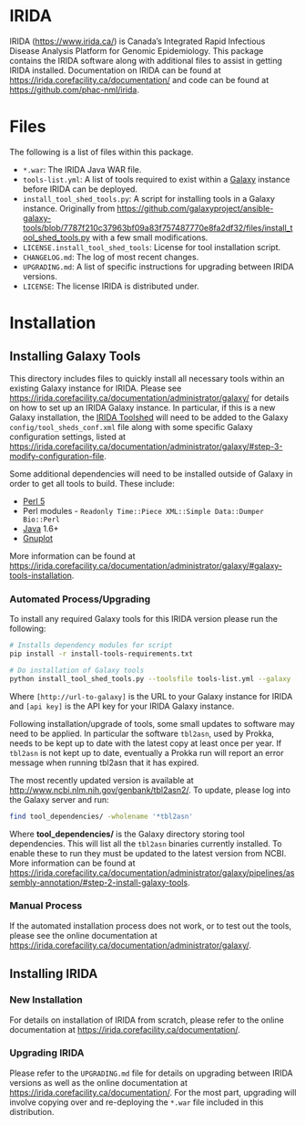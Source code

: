 IRIDA
=====

IRIDA (<https://www.irida.ca/>) is Canada’s Integrated Rapid Infectious Disease Analysis Platform for Genomic Epidemiology.  This package contains the IRIDA software along with additional files to assist in getting IRIDA installed.  Documentation on IRIDA can be found at <https://irida.corefacility.ca/documentation/> and code can be found at <https://github.com/phac-nml/irida>.

Files
=====

The following is a list of files within this package.

* `*.war`:  The IRIDA Java WAR file.
* `tools-list.yml`:  A list of tools required to exist within a [Galaxy](https://galaxyproject.org/) instance before IRIDA can be deployed.
* `install_tool_shed_tools.py`: A script for installing tools in a Galaxy instance.  Originally from <https://github.com/galaxyproject/ansible-galaxy-tools/blob/7787f210c37963bf09a83f757487770e8fa2df32/files/install_tool_shed_tools.py> with a few small modifications.
* `LICENSE.install_tool_shed_tools`: License for tool installation script.
* `CHANGELOG.md`:  The log of most recent changes.
* `UPGRADING.md`: A list of specific instructions for upgrading between IRIDA versions.
* `LICENSE`:  The license IRIDA is distributed under.

Installation
============

Installing Galaxy Tools
-----------------------

This directory includes files to quickly install all necessary tools within an existing Galaxy instance for IRIDA.  Please see <https://irida.corefacility.ca/documentation/administrator/galaxy/> for details on how to set up an IRIDA Galaxy instance.  In particular, if this is a new Galaxy installation, the [IRIDA Toolshed](https://irida.corefacility.ca/galaxy-shed/) will need to be added to the Galaxy `config/tool_sheds_conf.xml` file along with some specific Galaxy configuration settings, listed at <https://irida.corefacility.ca/documentation/administrator/galaxy/#step-3-modify-configuration-file>.

Some additional dependencies will need to be installed outside of Galaxy in order to get all tools to build.  These include:

* [Perl 5](https://www.perl.org/)
* Perl modules - `Readonly Time::Piece XML::Simple Data::Dumper Bio::Perl`
* [Java](https://java.com/) 1.6+
* [Gnuplot](http://www.gnuplot.info/)

More information can be found at <https://irida.corefacility.ca/documentation/administrator/galaxy/#galaxy-tools-installation>.

### Automated Process/Upgrading

To install any required Galaxy tools for this IRIDA version please run the following:

```bash
# Installs dependency modules for script
pip install -r install-tools-requirements.txt

# Do installation of Galaxy tools
python install_tool_shed_tools.py --toolsfile tools-list.yml --galaxy [http://url-to-galaxy] --apikey [api key]
```
Where `[http://url-to-galaxy]` is the URL to your Galaxy instance for IRIDA and `[api key]` is the API key for your IRIDA Galaxy instance.

Following installation/upgrade of tools, some small updates to software may need to be applied.  In particular the software `tbl2asn`, used by Prokka, needs to be kept up to date with the latest copy at least once per year.  If `tbl2asn` is not kept up to date, eventually a Prokka run will report an error message when running tbl2asn that it has expired.

The most recently updated version is available at <http://www.ncbi.nlm.nih.gov/genbank/tbl2asn2/>.  To update, please log into the Galaxy server and run:

```bash
find tool_dependencies/ -wholename '*tbl2asn'
```

Where **tool_dependencies/** is the Galaxy directory storing tool dependencies.  This will list all the `tbl2asn` binaries currently installed.  To enable these to run they must be updated to the latest version from NCBI.  More information can be found at <https://irida.corefacility.ca/documentation/administrator/galaxy/pipelines/assembly-annotation/#step-2-install-galaxy-tools>.

### Manual Process

If the automated installation process does not work, or to test out the tools, please see the online documentation at <https://irida.corefacility.ca/documentation/administrator/galaxy/>.

Installing IRIDA
----------------

### New Installation

For details on installation of IRIDA from scratch, please refer to the online documentation at <https://irida.corefacility.ca/documentation/>.

### Upgrading IRIDA

Please refer to the `UPGRADING.md` file for details on upgrading between IRIDA versions as well as the online documentation at <https://irida.corefacility.ca/documentation/>.  For the most part, upgrading will involve copying over and re-deploying the `*.war` file included in this distribution.
